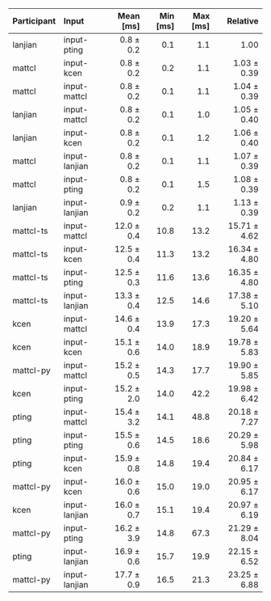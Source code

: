 | Participant | Input | Mean [ms] | Min [ms] | Max [ms] | Relative |
|:---|:---|---:|---:|---:|---:|
| lanjian | input-pting | 0.8 ± 0.2 | 0.1 | 1.1 | 1.00 |
| mattcl | input-kcen | 0.8 ± 0.2 | 0.2 | 1.1 | 1.03 ± 0.39 |
| mattcl | input-mattcl | 0.8 ± 0.2 | 0.1 | 1.1 | 1.04 ± 0.39 |
| lanjian | input-mattcl | 0.8 ± 0.2 | 0.1 | 1.0 | 1.05 ± 0.40 |
| lanjian | input-kcen | 0.8 ± 0.2 | 0.1 | 1.2 | 1.06 ± 0.40 |
| mattcl | input-lanjian | 0.8 ± 0.2 | 0.1 | 1.1 | 1.07 ± 0.39 |
| mattcl | input-pting | 0.8 ± 0.2 | 0.1 | 1.5 | 1.08 ± 0.39 |
| lanjian | input-lanjian | 0.9 ± 0.2 | 0.2 | 1.1 | 1.13 ± 0.39 |
| mattcl-ts | input-mattcl | 12.0 ± 0.4 | 10.8 | 13.2 | 15.71 ± 4.62 |
| mattcl-ts | input-kcen | 12.5 ± 0.4 | 11.3 | 13.2 | 16.34 ± 4.80 |
| mattcl-ts | input-pting | 12.5 ± 0.3 | 11.6 | 13.6 | 16.35 ± 4.80 |
| mattcl-ts | input-lanjian | 13.3 ± 0.4 | 12.5 | 14.6 | 17.38 ± 5.10 |
| kcen | input-mattcl | 14.6 ± 0.4 | 13.9 | 17.3 | 19.20 ± 5.64 |
| kcen | input-kcen | 15.1 ± 0.6 | 14.0 | 18.9 | 19.78 ± 5.83 |
| mattcl-py | input-mattcl | 15.2 ± 0.5 | 14.3 | 17.7 | 19.90 ± 5.85 |
| kcen | input-pting | 15.2 ± 2.0 | 14.0 | 42.2 | 19.98 ± 6.42 |
| pting | input-mattcl | 15.4 ± 3.2 | 14.1 | 48.8 | 20.18 ± 7.27 |
| pting | input-pting | 15.5 ± 0.6 | 14.5 | 18.6 | 20.29 ± 5.98 |
| pting | input-kcen | 15.9 ± 0.8 | 14.8 | 19.4 | 20.84 ± 6.17 |
| mattcl-py | input-kcen | 16.0 ± 0.6 | 15.0 | 19.0 | 20.95 ± 6.17 |
| kcen | input-lanjian | 16.0 ± 0.7 | 15.1 | 19.4 | 20.97 ± 6.19 |
| mattcl-py | input-pting | 16.2 ± 3.9 | 14.8 | 67.3 | 21.29 ± 8.04 |
| pting | input-lanjian | 16.9 ± 0.6 | 15.7 | 19.9 | 22.15 ± 6.52 |
| mattcl-py | input-lanjian | 17.7 ± 0.9 | 16.5 | 21.3 | 23.25 ± 6.88 |
